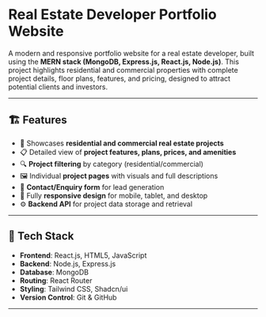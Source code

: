 
# Real Estate Developer Portfolio Website

A modern and responsive portfolio website for a real estate developer, built using the **MERN stack (MongoDB, Express.js, React.js, Node.js)**. This project highlights residential and commercial properties with complete project details, floor plans, features, and pricing, designed to attract potential clients and investors.

---

## 🏗️ Features

- 🏢 Showcases **residential and commercial real estate projects**
- 📋 Detailed view of **project features, plans, prices, and amenities**
- 🔍 **Project filtering** by category (residential/commercial)
- 🖼️ Individual **project pages** with visuals and full descriptions
- 💬 **Contact/Enquiry form** for lead generation
- 📱 Fully **responsive design** for mobile, tablet, and desktop
- ⚙️ **Backend API** for project data storage and retrieval

---

## 🚀 Tech Stack

- **Frontend**: React.js, HTML5, JavaScript
- **Backend**: Node.js, Express.js
- **Database**: MongoDB
- **Routing**: React Router
- **Styling**: Tailwind CSS, Shadcn/ui 
- **Version Control**: Git & GitHub

---






